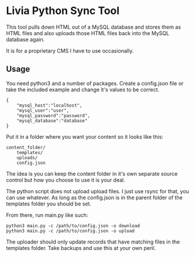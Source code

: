 # Livia Python Sync Tool

This tool pulls down HTML out of a MySQL database and stores them as HTML files and also uploads those HTML files back into the MySQL database again.

It is for a proprietary CMS I have to use occasionally.

## Usage

You need python3 and a number of packages.  Create a config.json file or take the included example and change it's values to be correct.

```
{
    "mysql_host":"localhost",
    "mysql_user":"user",
    "mysql_password":"password",
    "mysql_database":"database"
}
```

Put it in a folder where you want your content so it looks like this:

```
content_folder/
	templates/
	uploads/
	config.json
```

The idea is you can keep the content folder in it's own separate source control but how you choose to use it is your deal.

The python script does not upload upload files.  I just use rsync for that, you can use whatever.  As long as the config.json is in the parent folder of the templates folder you should be set.

From there, run main.py like such:

```
python3 main.py -c /path/to/config.json -o download
python3 main.py -c /path/to/config.json -o upload
```

The uploader should only update records that have matching files in the templates folder.  Take backups and use this at your own peril.
